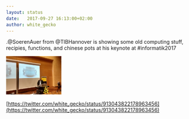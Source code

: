 ```yaml
---
layout: status
date:   2017-09-27 16:13:00+02:00
author: white_gecko
---
```


.@SoerenAuer from @TIBHannover is showing some old computing stuff, recipies, functions, and chinese pots at his keynote at #informatik2017

<img src="/img/2017-09-27-Soeren.jpg" alt="Soeren Auer bei am Rednerpult" style="width: 30%" />

[https://twitter.com/white_gecko/status/913043822178963456](https://twitter.com/white_gecko/status/913043822178963456)
